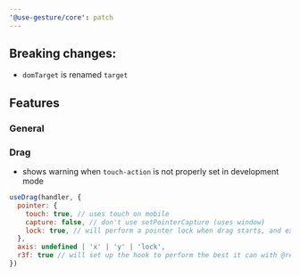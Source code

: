 ```yaml
---
'@use-gesture/core': patch
---
```


## Breaking changes:

- `domTarget` is renamed `target`

## Features

### General

### Drag

- shows warning when `touch-action` is not properly set in development mode

```js
useDrag(handler, {
  pointer: {
    touch: true, // uses touch on mobile
    capture: false, // don't use setPointerCapture (uses window)
    lock: true, // will perform a pointer lock when drag starts, and exit pointer lock when drag ends,
  },
  axis: undefined | 'x' | 'y' | 'lock',
  r3f: true // will set up the hook to perform the best it can with @react-three/fiber  
})
```